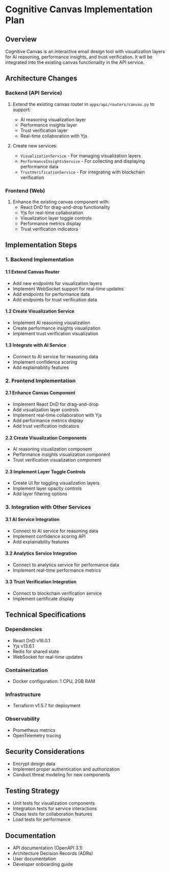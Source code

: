 # Cognitive Canvas Implementation Plan

## Overview
Cognitive Canvas is an interactive email design tool with visualization layers for AI reasoning, performance insights, and trust verification. It will be integrated into the existing canvas functionality in the API service.

## Architecture Changes

### Backend (API Service)
1. Extend the existing canvas router in `apps/api/routers/canvas.py` to support:
   - AI reasoning visualization layer
   - Performance insights layer
   - Trust verification layer
   - Real-time collaboration with Yjs

2. Create new services:
   - `VisualizationService` - For managing visualization layers
   - `PerformanceInsightsService` - For collecting and displaying performance data
   - `TrustVerificationService` - For integrating with blockchain verification

### Frontend (Web)
1. Enhance the existing canvas component with:
   - React DnD for drag-and-drop functionality
   - Yjs for real-time collaboration
   - Visualization layer toggle controls
   - Performance metrics display
   - Trust verification indicators

## Implementation Steps

### 1. Backend Implementation

#### 1.1 Extend Canvas Router
- Add new endpoints for visualization layers
- Implement WebSocket support for real-time updates
- Add endpoints for performance data
- Add endpoints for trust verification data

#### 1.2 Create Visualization Service
- Implement AI reasoning visualization
- Create performance insights visualization
- Implement trust verification visualization

#### 1.3 Integrate with AI Service
- Connect to AI service for reasoning data
- Implement confidence scoring
- Add explainability features

### 2. Frontend Implementation

#### 2.1 Enhance Canvas Component
- Implement React DnD for drag-and-drop
- Add visualization layer controls
- Implement real-time collaboration with Yjs
- Add performance metrics display
- Add trust verification indicators

#### 2.2 Create Visualization Components
- AI reasoning visualization component
- Performance insights visualization component
- Trust verification visualization component

#### 2.3 Implement Layer Toggle Controls
- Create UI for toggling visualization layers
- Implement layer opacity controls
- Add layer filtering options

### 3. Integration with Other Services

#### 3.1 AI Service Integration
- Connect to AI service for reasoning data
- Implement confidence scoring API
- Add explainability features

#### 3.2 Analytics Service Integration
- Connect to analytics service for performance data
- Implement real-time performance metrics

#### 3.3 Trust Verification Integration
- Connect to blockchain verification service
- Implement certificate display

## Technical Specifications

### Dependencies
- React DnD v16.0.1
- Yjs v13.6.1
- Redis for shared state
- WebSocket for real-time updates

### Containerization
- Docker configuration: 1 CPU, 2GB RAM

### Infrastructure
- Terraform v1.5.7 for deployment

### Observability
- Prometheus metrics
- OpenTelemetry tracing

## Security Considerations
- Encrypt design data
- Implement proper authentication and authorization
- Conduct threat modeling for new components

## Testing Strategy
- Unit tests for visualization components
- Integration tests for service interactions
- Chaos tests for collaboration features
- Load tests for performance

## Documentation
- API documentation (OpenAPI 3.1)
- Architecture Decision Records (ADRs)
- User documentation
- Developer onboarding guide
